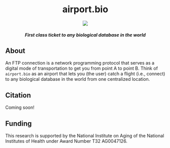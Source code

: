 <div align="center">

# airport.bio

<img src="https://user-images.githubusercontent.com/9893806/34085428-95be06d4-e345-11e7-8337-57a2e50f80cb.jpg">

##### First class ticket to any biological database in the world

</div>

## About
An FTP connection is a network programming protocol that serves as a digital mode of transportation to get you from point A to point B.  Think of `airport.bio` as an airport that lets you (the user) catch a flight (i.e., connect) to any biological database in the world from one centralized location. 

## Citation
Coming soon!

## Funding

This research is supported by the National Institute on Aging of the National Institutes of Health under Award Number T32 AG0047126.
